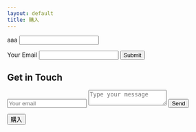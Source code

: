 ```yaml
---
layout: default
title: 購入
---
```

aaa
<input type="text" id="name" name="name" />

<form action="https://formspree.io/f/{form_id}" method="post">
    <label for="email">Your Email</label>
    <input name="Email" id="email" type="email">
    <button type="submit">Submit</button>
</form>

<div id="contact">
    <h2>Get in Touch</h2>
    <div id="contact-form">
        <form action="https://formspree.io/mpzyqdng" method="POST">
            <input type="hidden" name="_subject" value="Contact request from personal website" />
            <input type="email" name="_replyto" placeholder="Your email" required>
            <textarea name="message" placeholder="Type your message" required></textarea>
            <button type="submit">Send</button>
        </form>
    </div>
</div>

<form action="https://credit.j-payment.co.jp/gateway/payform.aspx" method="POST">
    <input type="hidden" name="aid" value="119743">
    <input type="hidden" name="pt" value="1">
    <input type="hidden" name="cmd" value="0">
    <input type="hidden" name="jb" value="CAPTURE">
    <input type="hidden" name="am" value="1000">
    <input type="hidden" name="tx" value="10">
    <input type="hidden" name="sf" value="0">
    <input type="submit" name="submit" value="購入">
</form>
